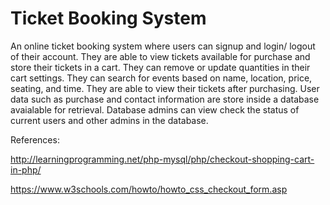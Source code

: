 # Ticket Booking System

An online ticket booking system where users can signup and login/ logout of their account. 
They are able to view tickets available for purchase and store their tickets in a cart. 
They can remove or update quantities in their cart settings. They can search for events based
on name, location, price, seating, and time. They are able to view their tickets after purchasing.
User data such as purchase and contact information are store inside a database avaialable for 
retrieval. Database admins can view check the status of current users and other admins in the database. 

References:

http://learningprogramming.net/php-mysql/php/checkout-shopping-cart-in-php/

https://www.w3schools.com/howto/howto_css_checkout_form.asp
